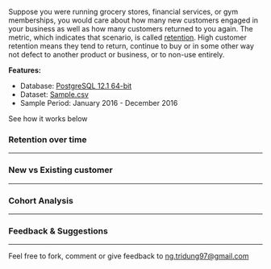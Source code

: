 Suppose you were running grocery stores, financial services, or gym memberships, you would care about how many new customers engaged in your business as well as how many customers returned to you again. The metric, which indicates that scenario, is called [retention](https://en.wikipedia.org/wiki/Customer_retention#:~:text=Customer%20retention%20refers%20to%20the,or%20to%20non%2Duse%20entirely.). High customer retention means they tend to return, continue to buy or in some other way not defect to another product or business, or to non-use entirely.

**Features:**
+ Database: [PostgreSQL 12.1 64-bit](https://www.postgresql.org/download/)
+ Dataset: [Sample.csv](https://github.com/ngtridung97/Sql/blob/master/Retention/Sample.csv)
+ Sample Period: January 2016 - December 2016

See how it works below

### Retention over time
----------
### New vs Existing customer
----------
### Cohort Analysis
----------

### Feedback & Suggestions
----------
Feel free to fork, comment or give feedback to ng.tridung97@gmail.com